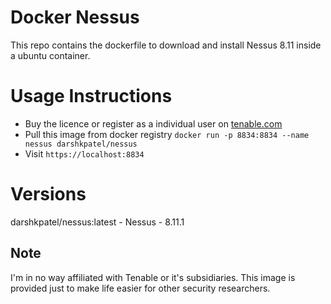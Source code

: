 # Docker Nessus
This repo contains the dockerfile to download and install Nessus 8.11 inside a ubuntu container.

# Usage Instructions
* Buy the licence or register as a individual user on [tenable.com](tenable.com)
* Pull this image from docker registry `docker run -p 8834:8834 --name nessus darshkpatel/nessus`
* Visit `https://localhost:8834`


# Versions
darshkpatel/nessus:latest -  Nessus - 8.11.1


## Note
I'm in no way affiliated with Tenable or it's subsidiaries. This image is provided just to make life easier for other security researchers.
